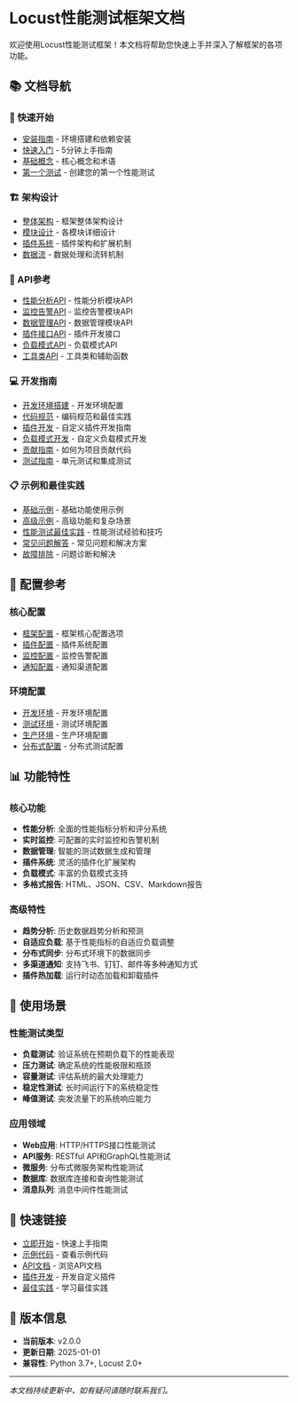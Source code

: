 # Locust性能测试框架文档

欢迎使用Locust性能测试框架！本文档将帮助您快速上手并深入了解框架的各项功能。

## 📚 文档导航

### 🚀 快速开始
- [安装指南](getting-started/installation.md) - 环境搭建和依赖安装
- [快速入门](getting-started/quickstart.md) - 5分钟上手指南
- [基础概念](getting-started/concepts.md) - 核心概念和术语
- [第一个测试](getting-started/first-test.md) - 创建您的第一个性能测试

### 🏗️ 架构设计
- [整体架构](architecture/overview.md) - 框架整体架构设计
- [模块设计](architecture/modules.md) - 各模块详细设计
- [插件系统](architecture/plugin-system.md) - 插件架构和扩展机制
- [数据流](architecture/data-flow.md) - 数据处理和流转机制

### 📖 API参考
- [性能分析API](api/analysis.md) - 性能分析模块API
- [监控告警API](api/monitoring.md) - 监控告警模块API
- [数据管理API](api/data-manager.md) - 数据管理模块API
- [插件接口API](api/plugins.md) - 插件开发接口
- [负载模式API](api/load-shapes.md) - 负载模式API
- [工具类API](api/utilities.md) - 工具类和辅助函数

### 💻 开发指南
- [开发环境搭建](development/setup.md) - 开发环境配置
- [代码规范](development/coding-standards.md) - 编码规范和最佳实践
- [插件开发](development/plugin-development.md) - 自定义插件开发指南
- [负载模式开发](development/load-shape-development.md) - 自定义负载模式开发
- [贡献指南](development/contributing.md) - 如何为项目贡献代码
- [测试指南](development/testing.md) - 单元测试和集成测试

### 📋 示例和最佳实践
- [基础示例](examples/basic-examples.md) - 基础功能使用示例
- [高级示例](examples/advanced-examples.md) - 高级功能和复杂场景
- [性能测试最佳实践](examples/best-practices.md) - 性能测试经验和技巧
- [常见问题解答](examples/faq.md) - 常见问题和解决方案
- [故障排除](examples/troubleshooting.md) - 问题诊断和解决

## 🔧 配置参考

### 核心配置
- [框架配置](configuration/framework-config.md) - 框架核心配置选项
- [插件配置](configuration/plugin-config.md) - 插件系统配置
- [监控配置](configuration/monitoring-config.md) - 监控告警配置
- [通知配置](configuration/notification-config.md) - 通知渠道配置

### 环境配置
- [开发环境](configuration/development.md) - 开发环境配置
- [测试环境](configuration/testing.md) - 测试环境配置
- [生产环境](configuration/production.md) - 生产环境配置
- [分布式配置](configuration/distributed.md) - 分布式测试配置

## 📊 功能特性

### 核心功能
- **性能分析**: 全面的性能指标分析和评分系统
- **实时监控**: 可配置的实时监控和告警机制
- **数据管理**: 智能的测试数据生成和管理
- **插件系统**: 灵活的插件化扩展架构
- **负载模式**: 丰富的负载模式支持
- **多格式报告**: HTML、JSON、CSV、Markdown报告

### 高级特性
- **趋势分析**: 历史数据趋势分析和预测
- **自适应负载**: 基于性能指标的自适应负载调整
- **分布式同步**: 分布式环境下的数据同步
- **多渠道通知**: 支持飞书、钉钉、邮件等多种通知方式
- **插件热加载**: 运行时动态加载和卸载插件

## 🎯 使用场景

### 性能测试类型
- **负载测试**: 验证系统在预期负载下的性能表现
- **压力测试**: 确定系统的性能极限和瓶颈
- **容量测试**: 评估系统的最大处理能力
- **稳定性测试**: 长时间运行下的系统稳定性
- **峰值测试**: 突发流量下的系统响应能力

### 应用领域
- **Web应用**: HTTP/HTTPS接口性能测试
- **API服务**: RESTful API和GraphQL性能测试
- **微服务**: 分布式微服务架构性能测试
- **数据库**: 数据库连接和查询性能测试
- **消息队列**: 消息中间件性能测试

## 🚀 快速链接

- [立即开始](getting-started/quickstart.md) - 快速上手指南
- [示例代码](examples/basic-examples.md) - 查看示例代码
- [API文档](api/analysis.md) - 浏览API文档
- [插件开发](development/plugin-development.md) - 开发自定义插件
- [最佳实践](examples/best-practices.md) - 学习最佳实践

## 🔄 版本信息

- **当前版本**: v2.0.0
- **更新日期**: 2025-01-01
- **兼容性**: Python 3.7+, Locust 2.0+

---

*本文档持续更新中，如有疑问请随时联系我们。*
